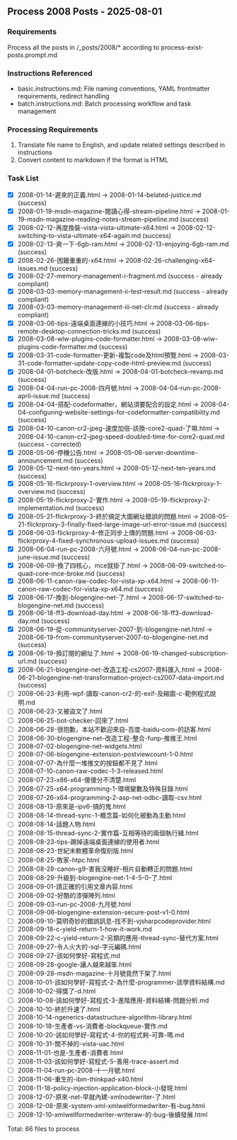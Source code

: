 ## Process 2008 Posts - 2025-08-01

### Requirements
Process all the posts in /_posts/2008/* according to process-exist-posts.prompt.md

### Instructions Referenced
- basic.instructions.md: File naming conventions, YAML frontmatter requirements, redirect handling
- batch.instructions.md: Batch processing workflow and task management

### Processing Requirements
1. Translate file name to English, and update related settings described in instructions
2. Convert content to markdown if the format is HTML

### Task List
- [x] 2008-01-14-遲來的正義.html → 2008-01-14-belated-justice.md (success)
- [x] 2008-01-19-msdn-magazine-閱讀心得-stream-pipeline.html → 2008-01-19-msdn-magazine-reading-notes-stream-pipeline.md (success)
- [x] 2008-02-12-再度換裝-vista-vista-ultimate-x64.html → 2008-02-12-switching-to-vista-ultimate-x64-again.md (success)
- [x] 2008-02-13-爽一下-6gb-ram.html → 2008-02-13-enjoying-6gb-ram.md (success)
- [x] 2008-02-26-困難重重的-x64.html → 2008-02-26-challenging-x64-issues.md (success)
- [x] 2008-02-27-memory-management-i-fragment.md (success - already compliant)
- [x] 2008-03-03-memory-management-ii-test-result.md (success - already compliant)
- [x] 2008-03-03-memory-management-iii-net-clr.md (success - already compliant)
- [x] 2008-03-06-tips-遠端桌面連線的小技巧.html → 2008-03-06-tips-remote-desktop-connection-tricks.md (success)
- [x] 2008-03-08-wlw-plugins-code-formatter.html → 2008-03-08-wlw-plugins-code-formatter.md (success)
- [x] 2008-03-31-code-formatter-更新-複製code及html預覽.html → 2008-03-31-code-formatter-update-copy-code-html-preview.md (success)
- [x] 2008-04-01-botcheck-改版.html → 2008-04-01-botcheck-revamp.md (success)
- [x] 2008-04-04-run-pc-2008-四月號.html → 2008-04-04-run-pc-2008-april-issue.md (success)
- [x] 2008-04-04-搭配-codeformatter，網站須要配合的設定.html → 2008-04-04-configuring-website-settings-for-codeformatter-compatibility.md (success)
- [x] 2008-04-10-canon-cr2-jpeg-速度加倍-該換-core2-quad-了嘛.html → 2008-04-10-canon-cr2-jpeg-speed-doubled-time-for-core2-quad.md (success - corrected)
- [x] 2008-05-06-停機公告.html → 2008-05-06-server-downtime-announcement.md (success)
- [x] 2008-05-12-next-ten-years.html → 2008-05-12-next-ten-years.md (success)
- [x] 2008-05-16-flickrproxy-1-overview.html → 2008-05-16-flickrproxy-1-overview.md (success)
- [x] 2008-05-19-flickrproxy-2-實作.html → 2008-05-19-flickrproxy-2-implementation.md (success)
- [x] 2008-05-21-flickrproxy-3-終於搞定大圖網址錯誤的問題.html → 2008-05-21-flickrproxy-3-finally-fixed-large-image-url-error-issue.md (success)
- [x] 2008-06-03-flickrproxy-4-修正同步上傳的問題.html → 2008-06-03-flickrproxy-4-fixed-synchronous-upload-issues.md (success)
- [x] 2008-06-04-run-pc-2008-六月號.html → 2008-06-04-run-pc-2008-june-issue.md (success)
- [x] 2008-06-09-換了四核心，mce就掛了.html → 2008-06-09-switched-to-quad-core-mce-broke.md (success)
- [x] 2008-06-11-canon-raw-codec-for-vista-xp-x64.html → 2008-06-11-canon-raw-codec-for-vista-xp-x64.md (success)
- [x] 2008-06-17-換到-blogengine-net-了.html → 2008-06-17-switched-to-blogengine-net.md (success)
- [x] 2008-06-18-ff3-download-day.html → 2008-06-18-ff3-download-day.md (success)
- [x] 2008-06-19-從-communityserver-2007-到-blogengine-net.html → 2008-06-19-from-communityserver-2007-to-blogengine-net.md (success)
- [x] 2008-06-19-換訂閱的網址了.html → 2008-06-19-changed-subscription-url.md (success)
- [x] 2008-06-21-blogengine-net-改造工程-cs2007-資料匯入.html → 2008-06-21-blogengine-net-transformation-project-cs2007-data-import.md (success)
- [ ] 2008-06-23-利用-wpf-讀取-canon-cr2-的-exif-及縮圖-c-範例程式說明.md
- [ ] 2008-06-23-又被盜文了.html
- [ ] 2008-06-25-bot-checker-回來了.html
- [ ] 2008-06-28-很抱歉，本站不歡迎來自-百度-baidu-com-的訪客.html
- [ ] 2008-06-30-blogengine-net-改造工程-整合-funp-推推王.html
- [ ] 2008-07-02-blogengine-net-widgets.html
- [ ] 2008-07-06-blogengine-extension-postviewcount-1-0.html
- [ ] 2008-07-07-為什麼一堆推文的按鈕都不見了.html
- [ ] 2008-07-10-canon-raw-codec-1-3-released.html
- [ ] 2008-07-23-x86-x64-傻傻分不清楚.html
- [ ] 2008-07-25-x64-programming-1-環境變數及特殊目錄.html
- [ ] 2008-07-26-x64-programming-2-asp-net-odbc-讀取-csv.html
- [ ] 2008-08-13-原來是-ipv6-搞的鬼.html
- [ ] 2008-08-14-thread-sync-1-概念篇-如何化被動為主動.html
- [ ] 2008-08-14-話題人物.html
- [ ] 2008-08-15-thread-sync-2-實作篇-互相等待的兩個執行緒.html
- [ ] 2008-08-23-tips-踢掉遠端桌面連線的使用者.html
- [ ] 2008-08-23-世紀末軟體革命復刻版.html
- [ ] 2008-08-25-敗家-htpc.html
- [ ] 2008-08-28-canon-g9-害我沒睡好-相片自動轉正的問題.html
- [ ] 2008-08-29-升級到-blogengine-net-1-4-5-0-了.html
- [ ] 2008-09-01-請正確的引用文章內容.html
- [ ] 2008-09-02-好酷的漆彈陣列.html
- [ ] 2008-09-03-run-pc-2008-九月號.html
- [ ] 2008-09-06-blogengine-extension-secure-post-v1-0.html
- [ ] 2008-09-10-莫明奇妙的錯誤訊息-找不到-vjsharpcodeprovider.html
- [ ] 2008-09-18-c-yield-return-1-how-it-work.md
- [ ] 2008-09-22-c-yield-return-2-另類的應用-thread-sync-替代方案.html
- [ ] 2008-09-27-令人火大的-sql-字元編碼.html
- [ ] 2008-09-27-該如何學好-寫程式.md
- [ ] 2008-09-28-google-讓人越來越笨.html
- [ ] 2008-09-28-msdn-magazine-十月號竟然下架了.html
- [ ] 2008-10-01-該如何學好-寫程式-2-為什麼-programmer-該學資料結構.md
- [ ] 2008-10-02-得獎了-d.html
- [ ] 2008-10-08-該如何學好-寫程式-3-進階應用-資料結構-問題分析.md
- [ ] 2008-10-10-終於升速了.html
- [ ] 2008-10-14-ngenerics-datastructure-algorithm-library.html
- [ ] 2008-10-18-生產者-vs-消費者-blockqueue-實作.md
- [ ] 2008-10-20-該如何學好-寫程式-4-你的程式夠-可靠-嗎.md
- [ ] 2008-10-31-關不掉的-vista-uac.html
- [ ] 2008-11-01-也是-生產者-消費者.html
- [ ] 2008-11-03-該如何學好-寫程式-5-善用-trace-assert.md
- [ ] 2008-11-04-run-pc-2008-十一月號.html
- [ ] 2008-11-06-重生的-ibm-thinkpad-x40.html
- [ ] 2008-11-18-policy-injection-application-block-小發現.html
- [ ] 2008-12-07-原來-net-早就內建-xmlnodewriter-了.html
- [ ] 2008-12-08-原來-system-xml-xmlwellformedwriter-有-bug.html
- [ ] 2008-12-10-xmlwellformedwriter-writeraw-的-bug-後續發展.html

Total: 66 files to process
